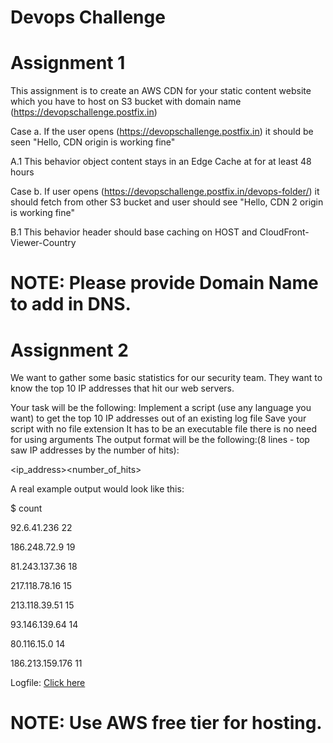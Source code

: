 # Devops Challenge

# Assignment 1

This assignment is to create an AWS CDN for your static content website which you have to host on S3 bucket with domain name (https://devopschallenge.postfix.in)

Case a. If the user opens (https://devopschallenge.postfix.in) it should be seen "Hello, CDN origin is working fine"

A.1 This behavior object content stays in an Edge Cache at for at least 48 hours

Case b. If user opens (https://devopschallenge.postfix.in/devops-folder/) it should fetch from other S3 bucket and user should see "Hello, CDN 2 origin is working fine"

B.1 This behavior header should base caching on HOST and CloudFront-Viewer-Country

# NOTE: Please provide Domain Name to add in DNS.

# Assignment 2

We want to gather some basic statistics for our security team. They want to know the top 10 IP addresses that hit our web servers.

Your task will be the following:
Implement a script (use any language you want) to get the top 10 IP addresses out of an existing log file
Save your script with no file extension
It has to be an executable file
there is no need for using arguments
The output format will be the following:(8 lines - top saw IP addresses by the number of hits):

<ip_address><space><number_of_hits>

A real example output would look like this:

$ count

92.6.41.236 22

186.248.72.9 19

81.243.137.36 18

217.118.78.16 15

213.118.39.51 15

93.146.139.64 14

80.116.15.0 14

186.213.159.176 11

Logfile: [Click here](https://github.com/bluestacks/dev-ops-challenge/blob/master/logfile)

# NOTE: Use AWS free tier for hosting.

